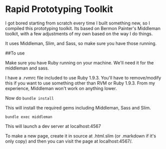 # Rapid Prototyping Toolkit

I got bored starting from scratch every time I built something new, so I compiled this prototyping toolkit. Its based on Bermon Painter's Middleman toolkit, with a few adjustments of my own based on the way I do things. 

It uses Middleman, Slim, and Sass, so make sure you have those running.

##To use

Make sure you have Ruby running on your machine. We'll need it for the middleman and sass. 

I have a .rvmrc file included to use Ruby 1.9.3. You'll have to remove/modify this if you want to use something other than RVM or Ruby 1.9.3. From my experience, Middleman won't work on anything lower.

Now do
````bundle install````

This will install the required gems including Middleman, Sass and Slim.

````bundle exec middleman````

This will launch a dev server at localhost:4567

To make a new page, create it in source at <PAGENAME>.html.slim (or .markdown if it's only copy) and then you can visit the page at localhost:4567/<PAGENAME>.